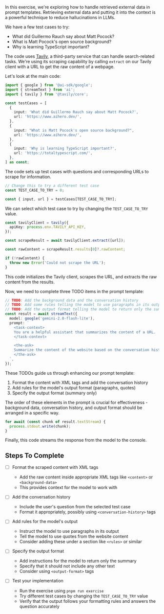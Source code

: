 In this exercise, we're exploring how to handle retrieved external data in prompt templates. Retrieving external data and putting it into the context is a powerful technique to reduce hallucinations in LLMs.

We have a few test cases to try:

- What did Guillermo Rauch say about Matt Pocock?
- What is Matt Pocock's open source background?
- Why is learning TypeScript important?

The code uses [Tavily](https://www.tavily.com/), a third-party service that can handle search-related tasks. We're using its scraping capability by calling `extract` on our Tavily client with a URL to get the raw content of a webpage.

Let's look at the main code:

```typescript
import { google } from '@ai-sdk/google';
import { streamText } from 'ai';
import { tavily } from '@tavily/core';

const testCases = [
  {
    input: 'What did Guillermo Rauch say about Matt Pocock?',
    url: 'https://www.aihero.dev/',
  },
  {
    input: "What is Matt Pocock's open source background?",
    url: 'https://www.aihero.dev/',
  },
  {
    input: 'Why is learning TypeScript important?',
    url: 'https://totaltypescript.com/',
  },
] as const;
```

The code sets up test cases with questions and corresponding URLs to scrape for information.

```typescript
// Change this to try a different test case
const TEST_CASE_TO_TRY = 0;

const { input, url } = testCases[TEST_CASE_TO_TRY];
```

We can select which test case to try by changing the `TEST_CASE_TO_TRY` value.

```typescript
const tavilyClient = tavily({
  apiKey: process.env.TAVILY_API_KEY,
});

const scrapeResult = await tavilyClient.extract([url]);

const rawContent = scrapeResult.results[0]?.rawContent;

if (!rawContent) {
  throw new Error('Could not scrape the URL');
}
```

This code initializes the Tavily client, scrapes the URL, and extracts the raw content from the results.

Now, we need to complete three TODO items in the prompt template:

```typescript
// TODO: Add the background data and the conversation history
// TODO: Add some rules telling the model to use paragraphs in its output, and to use quotes from the content of the website to answer the question.
// TODO: Add the output format telling the model to return only the summary, not any other text.
const result = await streamText({
  model: google('gemini-2.0-flash-lite'),
  prompt: `
    <task-context>
    You are a helpful assistant that summarizes the content of a URL.
    </task-context>

    <the-ask>
    Summarize the content of the website based on the conversation history.
    </the-ask>
  `,
});
```

These TODOs guide us through enhancing our prompt template:

1. Format the content with XML tags and add the conversation history
2. Add rules for the model's output format (paragraphs, quotes)
3. Specify the output format (summary only)

The order of these elements in the prompt is crucial for effectiveness - background data, conversation history, and output format should be arranged in a specific way.

```typescript
for await (const chunk of result.textStream) {
  process.stdout.write(chunk);
}
```

Finally, this code streams the response from the model to the console.

## Steps To Complete

- [ ] Format the scraped content with XML tags
  - Add the raw content inside appropriate XML tags like `<content>` or `<background-data>`
  - This provides context for the model to work with

- [ ] Add the conversation history
  - Include the user's question from the selected test case
  - Format it appropriately, possibly using `<conversation-history>` tags

- [ ] Add rules for the model's output
  - Instruct the model to use paragraphs in its output
  - Tell the model to use quotes from the website content
  - Consider adding these under a section like `<rules>` or similar

- [ ] Specify the output format
  - Add instructions for the model to return only the summary
  - Specify that it should not include any other text
  - Consider using `<output-format>` tags

- [ ] Test your implementation
  - Run the exercise using `pnpm run exercise`
  - Try different test cases by changing the `TEST_CASE_TO_TRY` value
  - Verify that the output follows your formatting rules and answers the question accurately
